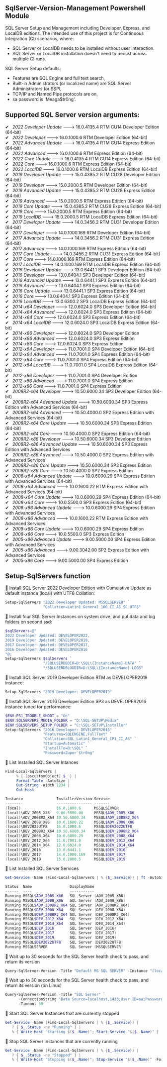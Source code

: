 ## SqlServer-Version-Management Powershell Module
SQL Server Setup and Management including Developer, Express, and LocalDB editions.
The intended use of this project is for Continuous Integration (CI) scenarios, where:
- SQL Server or LocalDB needs to be installed without user interaction.
- SQL Server or LocalDB installation doesn't need to persist across multiple CI runs.

SQL Server Setup defaults:
- Features are SQL Engine and full text search,
- Built-in Administrators (or localized name) are SQL Server Administrators for SSPI,
- TCP/IP and Named Pipe protocols are on,
- sa password is 'Meaga$tr0ng'.

## Supported SQL Server version arguments:
&#x2714;&nbsp;&nbsp; _2022 Developer Update_ 🡒 16.0.4135.4 RTM CU14 Developer Edition (64-bit)<br/>
&#x2714;&nbsp;&nbsp; _2022 Developer_ 🡒 16.0.1000.6 RTM Developer Edition (64-bit)<br/>
&#x2714;&nbsp;&nbsp; _2022 Advanced Update_ 🡒 16.0.4135.4 RTM CU14 Express Edition (64-bit)<br/>
&#x2714;&nbsp;&nbsp; _2022 Advanced_ 🡒 16.0.1000.6 RTM Express Edition (64-bit)<br/>
&#x2714;&nbsp;&nbsp; _2022 Core Update_ 🡒 16.0.4135.4 RTM CU14 Express Edition (64-bit)<br/>
&#x2714;&nbsp;&nbsp; _2022 Core_ 🡒 16.0.1000.6 RTM Express Edition (64-bit)<br/>
&#x2714;&nbsp;&nbsp; _2022 LocalDB_ 🡒 16.0.1000.6 RTM LocalDB Express Edition (64-bit)<br/>
&#x2714;&nbsp;&nbsp; _2019 Developer Update_ 🡒 15.0.4385.2 RTM CU28 Developer Edition (64-bit)<br/>
&#x2714;&nbsp;&nbsp; _2019 Developer_ 🡒 15.0.2000.5 RTM Developer Edition (64-bit)<br/>
&#x2714;&nbsp;&nbsp; _2019 Advanced Update_ 🡒 15.0.4385.2 RTM CU28 Express Edition (64-bit)<br/>
&#x2714;&nbsp;&nbsp; _2019 Advanced_ 🡒 15.0.2000.5 RTM Express Edition (64-bit)<br/>
&#x2714;&nbsp;&nbsp; _2019 Core Update_ 🡒 15.0.4385.2 RTM CU28 Express Edition (64-bit)<br/>
&#x2714;&nbsp;&nbsp; _2019 Core_ 🡒 15.0.2000.5 RTM Express Edition (64-bit)<br/>
&#x2714;&nbsp;&nbsp; _2019 LocalDB_ 🡒 15.0.2000.5 RTM LocalDB Express Edition (64-bit)<br/>
&#x2714;&nbsp;&nbsp; _2017 Developer Update_ 🡒 14.0.3456.2 RTM CU31 Developer Edition (64-bit)<br/>
&#x2714;&nbsp;&nbsp; _2017 Developer_ 🡒 14.0.1000.169 RTM Developer Edition (64-bit)<br/>
&#x2714;&nbsp;&nbsp; _2017 Advanced Update_ 🡒 14.0.3456.2 RTM CU31 Express Edition (64-bit)<br/>
&#x2714;&nbsp;&nbsp; _2017 Advanced_ 🡒 14.0.1000.169 RTM Express Edition (64-bit)<br/>
&#x2714;&nbsp;&nbsp; _2017 Core Update_ 🡒 14.0.3456.2 RTM CU31 Express Edition (64-bit)<br/>
&#x2714;&nbsp;&nbsp; _2017 Core_ 🡒 14.0.1000.169 RTM Express Edition (64-bit)<br/>
&#x2714;&nbsp;&nbsp; _2017 LocalDB_ 🡒 14.0.1000.169 RTM LocalDB Express Edition (64-bit)<br/>
&#x2714;&nbsp;&nbsp; _2016 Developer Update_ 🡒 13.0.6441.1 SP3 Developer Edition (64-bit)<br/>
&#x2714;&nbsp;&nbsp; _2016 Developer_ 🡒 13.0.6404.1 SP3 Developer Edition (64-bit)<br/>
&#x2714;&nbsp;&nbsp; _2016 Advanced Update_ 🡒 13.0.6441.1 SP3 Express Edition (64-bit)<br/>
&#x2714;&nbsp;&nbsp; _2016 Advanced_ 🡒 13.0.6404.1 SP3 Express Edition (64-bit)<br/>
&#x2714;&nbsp;&nbsp; _2016 Core Update_ 🡒 13.0.6441.1 SP3 Express Edition (64-bit)<br/>
&#x2714;&nbsp;&nbsp; _2016 Core_ 🡒 13.0.6404.1 SP3 Express Edition (64-bit)<br/>
&#x2714;&nbsp;&nbsp; _2016 LocalDB_ 🡒 13.0.6300.2 SP3 LocalDB Express Edition (64-bit)<br/>
&#x2714;&nbsp;&nbsp; _2014-x64 Developer_ 🡒 12.0.6024.0 SP3 Developer Edition (64-bit)<br/>
&#x2714;&nbsp;&nbsp; _2014-x64 Advanced_ 🡒 12.0.6024.0 SP3 Express Edition (64-bit)<br/>
&#x2714;&nbsp;&nbsp; _2014-x64 Core_ 🡒 12.0.6024.0 SP3 Express Edition (64-bit)<br/>
&#x2714;&nbsp;&nbsp; _2014-x64 LocalDB_ 🡒 12.0.6024.0 SP3 LocalDB Express Edition (64-bit)<br/>
&#x2714;&nbsp;&nbsp; _2014-x86 Developer_ 🡒 12.0.6024.0 SP3 Developer Edition<br/>
&#x2714;&nbsp;&nbsp; _2014-x86 Advanced_ 🡒 12.0.6024.0 SP3 Express Edition<br/>
&#x2714;&nbsp;&nbsp; _2014-x86 Core_ 🡒 12.0.6024.0 SP3 Express Edition<br/>
&#x2714;&nbsp;&nbsp; _2012-x64 Developer_ 🡒 11.0.7001.0 SP4 Developer Edition (64-bit)<br/>
&#x2714;&nbsp;&nbsp; _2012-x64 Advanced_ 🡒 11.0.7001.0 SP4 Express Edition (64-bit)<br/>
&#x2714;&nbsp;&nbsp; _2012-x64 Core_ 🡒 11.0.7001.0 SP4 Express Edition (64-bit)<br/>
&#x2714;&nbsp;&nbsp; _2012-x64 LocalDB_ 🡒 11.0.7001.0 SP4 LocalDB Express Edition (64-bit)<br/>
&#x2714;&nbsp;&nbsp; _2012-x86 Developer_ 🡒 11.0.7001.0 SP4 Developer Edition<br/>
&#x2714;&nbsp;&nbsp; _2012-x86 Advanced_ 🡒 11.0.7001.0 SP4 Express Edition<br/>
&#x2714;&nbsp;&nbsp; _2012-x86 Core_ 🡒 11.0.7001.0 SP4 Express Edition<br/>
&#x2714;&nbsp;&nbsp; _2008R2-x64 Developer_ 🡒 10.50.6000.34 SP3 Developer Edition (64-bit)<br/>
&#x2714;&nbsp;&nbsp; _2008R2-x64 Advanced Update_ 🡒 10.50.6000.34 SP3 Express Edition with Advanced Services (64-bit)<br/>
&#x2714;&nbsp;&nbsp; _2008R2-x64 Advanced_ 🡒 10.50.4000.0 SP2 Express Edition with Advanced Services (64-bit)<br/>
&#x2714;&nbsp;&nbsp; _2008R2-x64 Core Update_ 🡒 10.50.6000.34 SP3 Express Edition (64-bit)<br/>
&#x2714;&nbsp;&nbsp; _2008R2-x64 Core_ 🡒 10.50.4000.0 SP2 Express Edition (64-bit)<br/>
&#x2714;&nbsp;&nbsp; _2008R2-x86 Developer_ 🡒 10.50.6000.34 SP3 Developer Edition<br/>
&#x2714;&nbsp;&nbsp; _2008R2-x86 Advanced Update_ 🡒 10.50.6000.34 SP3 Express Edition with Advanced Services<br/>
&#x2714;&nbsp;&nbsp; _2008R2-x86 Advanced_ 🡒 10.50.4000.0 SP2 Express Edition with Advanced Services<br/>
&#x2714;&nbsp;&nbsp; _2008R2-x86 Core Update_ 🡒 10.50.6000.34 SP3 Express Edition<br/>
&#x2714;&nbsp;&nbsp; _2008R2-x86 Core_ 🡒 10.50.4000.0 SP2 Express Edition<br/>
&#x2714;&nbsp;&nbsp; _2008-x64 Advanced Update_ 🡒 10.0.6000.29 SP4 Express Edition with Advanced Services (64-bit)<br/>
&#x2714;&nbsp;&nbsp; _2008-x64 Advanced_ 🡒 10.0.1600.22 RTM Express Edition with Advanced Services (64-bit)<br/>
&#x2714;&nbsp;&nbsp; _2008-x64 Core Update_ 🡒 10.0.6000.29 SP4 Express Edition (64-bit)<br/>
&#x2714;&nbsp;&nbsp; _2008-x64 Core_ 🡒 10.0.5500.0 SP3 Express Edition (64-bit)<br/>
&#x2714;&nbsp;&nbsp; _2008-x86 Advanced Update_ 🡒 10.0.6000.29 SP4 Express Edition with Advanced Services<br/>
&#x2714;&nbsp;&nbsp; _2008-x86 Advanced_ 🡒 10.0.1600.22 RTM Express Edition with Advanced Services<br/>
&#x2714;&nbsp;&nbsp; _2008-x86 Core Update_ 🡒 10.0.6000.29 SP4 Express Edition<br/>
&#x2714;&nbsp;&nbsp; _2008-x86 Core_ 🡒 10.0.5500.0 SP3 Express Edition<br/>
&#x2714;&nbsp;&nbsp; _2005-x86 Advanced Update_ 🡒 9.00.5000.00 SP4 Express Edition with Advanced Services<br/>
&#x2714;&nbsp;&nbsp; _2005-x86 Advanced_ 🡒 9.00.3042.00 SP2 Express Edition with Advanced Services<br/>
&#x2714;&nbsp;&nbsp; _2005-x86 Core_ 🡒 9.00.5000.00 SP4 Express Edition<br/>


## Setup-SqlServers function
&#x1F31F; Install SQL Server 2022 Developer Edition with Cumulative Update as default instance (local) with UTF8 Collation:
```powershell
Setup-SqlServers "2022 Developer Updated: MSSQLSERVER" `
                 "Collation=Latin1_General_100_CI_AS_SC_UTF8"
```

&#x1F31F; Install four SQL Server Instances on system drive, and put data and log folders on second ssd:
```powershell
$sqlServers=@"
2022 Developer Updated: DEVELOPER2022,
2019 Developer Updated: DEVELOPER2019,
2017 Developer Updated: DEVELOPER2017,
2016 Developer Updated: DEVELOPER2016
"@;
Setup-SqlServers $sqlServers `
                 "/SQLUSERDBDIR=D:\SQL\{InstanceName}-DATA" `
                 "/SQLUSERDBLOGDIR=D:\SQL\{InstanceName}-LOGS"
```

&#x1F31F; Install SQL Server 2019 Developer Edition RTM as DEVELOPER2019 instance:
```powershell
Setup-SqlServers "2019 Developer: DEVELOPER2019"
```

&#x1F31F; Install SQL Server 2016 Developer Edition SP3 as DEVELOPER2016 instance tuned for performance:
```powershell
$ENV:PS1_TROUBLE_SHOOT = "On"
$ENV:SQLSERVERS_MEDIA_FOLDER = "D:\SQL-SETUP\Media"
$ENV:SQLSERVERS_SETUP_FOLDER = "C:\SQL-SETUP\Installer"
Setup-SqlServers "2016 Developer: DEVELOPER2016" `
                 "Features=SQLENGINE,FullText" `
                 "Collation=SQL_Latin1_General_CP1_CI_AS" `
                 "Startup=Automatic" `
                 "InstallTo=D:\SQL" `
                 "Password=Zuper`$tr0ng" 
```

&#x1F31F; List Installed SQL Server Intances
```powershell
Find-Local-SqlServers | 
     % { [pscustomObject] $_ } | 
     Format-Table -AutoSize | 
     Out-String -Width 1234 | 
     Out-Host

Instance               InstallerVersion Service
--------               ---------------- -------
(local)                16.0.1000.6      MSSQLSERVER
(local)\ADV_2005_X86   9.00.5000.00     MSSQL$ADV_2005_X86
(local)\ADV_2008R2_X64 10.50.6000.34    MSSQL$ADV_2008R2_X64
(local)\ADV_2008_X86   10.0.1600.22     MSSQL$ADV_2008_X86
(local)\DEV2022UTF8    16.0.1000.6      MSSQL$DEV2022UTF8
(local)\DEV_2008R2_X64 10.50.6000.34    MSSQL$DEV_2008R2_X64
(local)\DEV_2008_X64   10.0.6000.29     MSSQL$DEV_2008_X64
(local)\DEV_2012_X64   11.0.7001.0      MSSQL$DEV_2012_X64
(local)\DEV_2014_X64   12.0.6024.0      MSSQL$DEV_2014_X64
(local)\DEV_2016       13.0.6441.1      MSSQL$DEV_2016
(local)\DEV_2017       14.0.1000.169    MSSQL$DEV_2017
(local)\DEV_2019       15.0.2000.5      MSSQL$DEV_2019
```

&#x1F31F; List Installed SQL Server Services
```powershell
Get-Service -Name (Find-Local-SqlServers | % {$_.Service}) | ft -AutoSize

Status  Name                 DisplayName
------  ----                 -----------
Running MSSQL$ADV_2005_X86   SQL Server (ADV_2005_X86)
Running MSSQL$ADV_2008_X86   SQL Server (ADV_2008_X86)
Running MSSQL$ADV_2008R2_X64 SQL Server (ADV_2008R2_X64)
Running MSSQL$DEV_2008_X64   SQL Server (DEV_2008_X64)
Running MSSQL$DEV_2008R2_X64 SQL Server (DEV_2008R2_X64)
Running MSSQL$DEV_2012_X64   SQL Server (DEV_2012_X64)
Running MSSQL$DEV_2014_X64   SQL Server (DEV_2014_X64)
Running MSSQL$DEV_2016       SQL Server (DEV_2016)
Running MSSQL$DEV_2017       SQL Server (DEV_2017)
Running MSSQL$DEV_2019       SQL Server (DEV_2019)
Running MSSQL$DEV2022UTF8    SQL Server (DEV2022UTF8)
Running MSSQLSERVER          SQL Server (MSSQLSERVER)

```

&#x1F31F; Wait up to 30 seconds for the SQL Server health check to pass, and return its version
```powershell
Query-SqlServer-Version -Title "Default MS SQL SERVER" -Instance "(local)" -Timeout 30
```

&#x1F31F; Wait up to 30 seconds for the SQL Server health check to pass, and return its version (on Linux)
```powershell
Query-SqlServer-Version -Title "SQL Server" `
      -ConnectionString "Data Source=localhost,1433;User ID=sa;Password=passw0rd!;Encrypt=False;" `
      -Timeout 30
```

&#x1F31F; Start SQL Server Instances that are currently stopped
```powershell
Get-Service -Name (Find-Local-SqlServers | % {$_.Service}) | 
   ? { $_.Status -ne "Running" } | 
   % { Write-Host "Starting $($_.Name)"; Start-Service "$($_.Name)" }

```

&#x1F31F; Stop SQL Server Instances that are currently running
```powershell
Get-Service -Name (Find-Local-SqlServers | % {$_.Service}) | 
   ? { $_.Status -ne "Stopped" } | 
   % { Write-Host "Stopping $($_.Name)"; Stop-Service "$($_.Name)" -Force }
```
